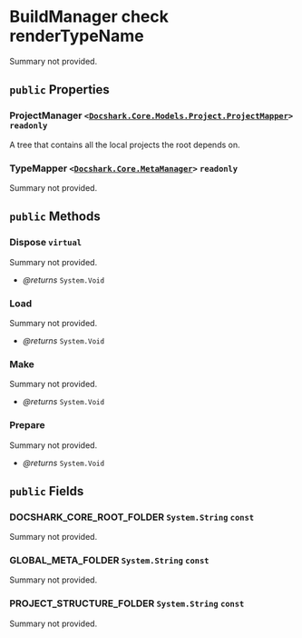 # BuildManager check renderTypeName

Summary not provided.

## `public` Properties

### ProjectManager <code><<a href="./Models\Project\ProjectMapper.md">Docshark.Core.Models.Project.ProjectMapper</a>></code> `readonly`

A tree that contains all the local projects the root depends on.

### TypeMapper <code><<a href="./MetaManager.md">Docshark.Core.MetaManager</a>></code> `readonly`

Summary not provided.



## `public` Methods

### Dispose `virtual`

Summary not provided.

- *@returns* <code title="comments here">System.Void</code>

### Load

Summary not provided.

- *@returns* <code title="comments here">System.Void</code>

### Make

Summary not provided.

- *@returns* <code title="comments here">System.Void</code>

### Prepare

Summary not provided.

- *@returns* <code title="comments here">System.Void</code>

## `public` Fields

### DOCSHARK_CORE_ROOT_FOLDER <code title="comments here">System.String</code> `const`

Summary not provided.

### GLOBAL_META_FOLDER <code title="comments here">System.String</code> `const`

Summary not provided.

### PROJECT_STRUCTURE_FOLDER <code title="comments here">System.String</code> `const`

Summary not provided.